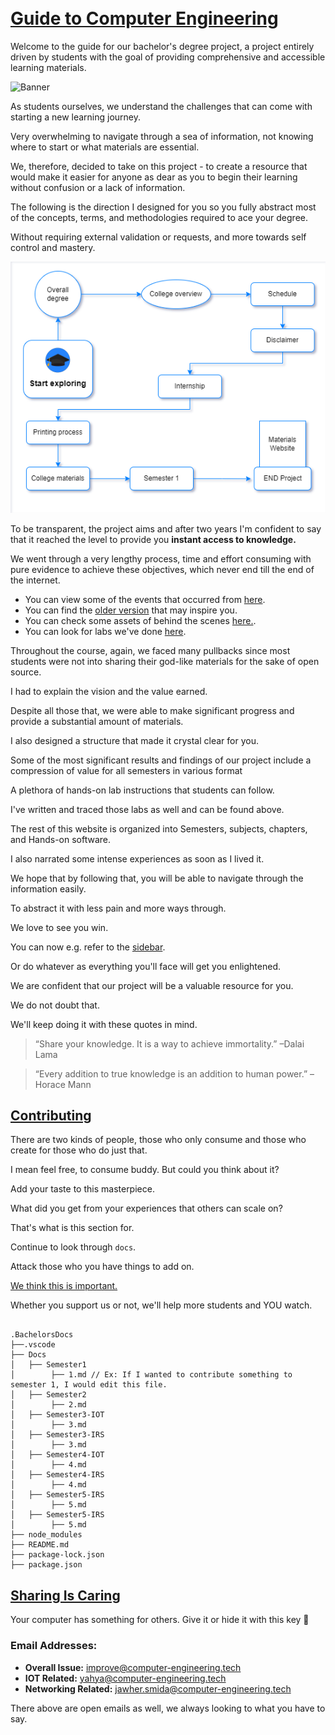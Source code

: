 
<br>
<br>

# [Guide to Computer Engineering ](https://istic.computer-engineering.tech/#/)

 Welcome to the guide for our bachelor's degree project, a project entirely driven by students with the goal of providing comprehensive and accessible learning materials.

![Banner](../images/mainreadme.gif)

As students ourselves, we understand the challenges that can come with starting a new learning journey. 

Very overwhelming to navigate through a sea of information, not knowing where to start or what materials are essential. 

We, therefore, decided to take on this project - to create a resource that would make it easier for anyone as dear as you to begin their learning without confusion or a lack of information.

The following is the direction I designed for you so you fully abstract most of the concepts, terms, and methodologies required to ace your degree. 

Without requiring external validation or requests, and more towards self control and mastery.

![Something wrong with <img>](assets/re-guide.png)

To be transparent, the project aims and after two years I'm confident to say that it reached the level to provide you **instant access to knowledge.** 

We went through a very lengthy process, time and effort consuming with pure evidence to achieve these objectives, which never end till the end of the internet.

- You can view some of the events that occurred from [here](../inspirations.md).
- You can find the [older version](https://stale.computer-engineering.tech/#/) that may inspire you.
- You can check some assets of behind the scenes [here.](../behindascene/README.md).
- You can look for labs we've done [here](https://labs.computer-engineering.tech/).

Throughout the course, again, we faced many pullbacks since most students were not into sharing their god-like materials for the sake of open source.

I had to explain the vision and the value earned. 

Despite all those that, we were able to make significant progress and provide a substantial amount of materials.

I also designed a structure that made it crystal clear for you. 

Some of the most significant results and findings of our project include a compression of value for all semesters in various format 

A plethora of hands-on lab instructions that students can follow.

I've written and traced those labs as well and can be found above.

The rest of this website is organized into Semesters, subjects, chapters, and Hands-on software. 

I also narrated some intense experiences as soon as I lived it.


We hope that by following that, you will be able to navigate through the information easily.


To abstract it with less pain and more ways through.

We love to see you win. 

You can now e.g. refer to the [sidebar](https://github.com/Y4HYA4/TheRealBachelorsDocs/blob/main/docs/_sidebar.md).

Or do whatever as everything you'll face will get you enlightened.

We are confident that our project will be a valuable resource for you.

We do not doubt that. 

We'll keep doing it with these quotes in mind.
 
> “Share your knowledge. It is a way to achieve immortality.”  –Dalai Lama

> “Every addition to true knowledge is an addition to human power.” –Horace Mann


## [Contributing](https://istic.computer-engineering.tech/#/how-to-contribute)

There are two kinds of people, those who only consume and those who create for those who do just that.

I mean feel free, to consume buddy. But could you think about it?

Add your taste to this masterpiece.

What did you get from your experiences that others can scale on?

That's what is this section for.

Continue to look through `docs`.

Attack those who you have things to add on.

[We think this is important.](../ISTIC_Materials.md#important-notice)

Whether you support us or not, we'll help more students and YOU watch.

``` 

.BachelorsDocs
├──.vscode
├── Docs
│   ├── Semester1
│        ├── 1.md // Ex: If I wanted to contribute something to semester 1, I would edit this file.
│   ├── Semester2
│        ├── 2.md
│   ├── Semester3-IOT
│        ├── 3.md
│   ├── Semester3-IRS
│        ├── 3.md
│   ├── Semester4-IOT
│        ├── 4.md
│   ├── Semester4-IRS
│        ├── 4.md
│   ├── Semester5-IRS
│        ├── 5.md
│   ├── Semester5-IRS
│        ├── 5.md
├── node_modules
├── README.md
├── package-lock.json
├── package.json
```


## [Sharing Is Caring](https://forms.zohopublic.com/isticbc/form/Resources/formperma/1-4w1KAlQUkKxzvRsc2V688moUg8Ki1yM7fQVmrZpuQ?fbclid=IwAR1FDnq3LGfBSceGha03cWRwXUorw1WSEr_uuH7_egYI33ePVNUCJ0ylLJQ)


Your computer has something for others. Give it or hide it with this key 🔑


### Email Addresses:

- **Overall Issue:** improve@computer-engineering.tech
- **IOT Related:** yahya@computer-engineering.tech
- **Networking Related:** jawher.smida@computer-engineering.tech

There above are open emails as well, we always looking to what you have to say.
